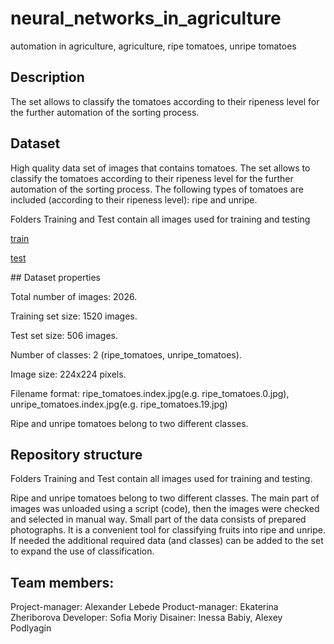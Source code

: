# neural_networks_in_agriculture
automation in agriculture, agriculture, ripe tomatoes, unripe tomatoes
## Description
The set allows to classify the tomatoes according to their ripeness level for the further automation of the sorting process.
## Dataset
High quality data set of images that contains tomatoes. The set allows to classify the tomatoes according to their ripeness level for the further automation of the sorting process. The following types of tomatoes are included (according to their ripeness level): ripe and unripe.
<p>Folders Training and Test contain all images used for training and testing</p>
<p><a href= "https://www.dropbox.com/s/xr9korqevso13dn/train.zip?dl=0">train</a></p>
<p><a href= "https://www.dropbox.com/s/jobbumuysmfpzoz/ezyzip.zip?dl=0">test</a></p>
## Dataset properties

Total number of images: 2026.

Training set size: 1520 images.

Test set size: 506 images.

Number of classes: 2 (ripe_tomatoes, unripe_tomatoes).

Image size: 224x224 pixels.

Filename format: ripe_tomatoes.index.jpg(e.g. ripe_tomatoes.0.jpg), unripe_tomatoes.index.jpg(e.g. ripe_tomatoes.19.jpg)

Ripe and unripe tomatoes belong to two different classes.

## Repository structure

Folders Training and Test contain all images used for training and testing.

Ripe and unripe tomatoes belong to two different classes. The main part of images was unloaded using a script (code), then the images were checked and selected in manual way. Small part of the data consists of prepared photographs. It is a convenient tool for classifying fruits into ripe and unripe. If needed the additional required data (and classes) can be added to the set to expand the use of classification.
## Team members:
Project-manager: Alexander Lebede
Product-manager: Ekaterina Zheriborova
Developer: Sofia Moriy
Disainer: Inessa Babiy, Alexey Podlyagin

